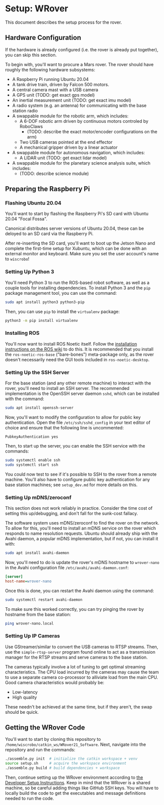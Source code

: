 # Setup: WRover

This document describes the setup process for the rover.

## Hardware Configuration

If the hardware is already configured (i.e. the rover is already put together), you can skip this section.

To begin with, you'll want to procure a Mars rover.
The rover should have roughly the following hardware subsystems:

* A Raspberry Pi running Ubuntu 20.04
* A tank drive train, driven by Falcon 500 motors.
* A central camera mast with a USB camera
* A GPS unit (TODO: get exact gps model)
* An inertial measurement unit (TODO: get exact imu model)
* A radio system (e.g. an antenna) for communicating with the base station radio
* A swappable module for the robotic arm, which includes:
  * A 6-DOF robotic arm driven by continuous motors controled by RoboClaws
    * (TODO: describe the exact motor/encoder configurations on the arm)
  * Two USB cameras pointed at the end effector
  * A mechanical gripper driven by a linear actuator
* A swappable module for autonomous navigation, which includes:
  * A LIDAR unit (TODO: get exact lidar model)
* A swappable module for the planetary science analysis suite, which includes:
  * (TODO: describe science module)

## Preparing the Raspberry Pi

### Flashing Ubuntu 20.04

You'll want to start by flashing the Raspberry Pi's SD card with Ubuntu 20.04 "Focal Fossa".

Canonical distributes server versions of Ubuntu 20.04, these can be deloyed to an SD card via the Raspberry Pi.

After re-inserting the SD card, you'll want to boot up the Jetson Nano and complete the first-time setup for Xubuntu, which can be done with an external monitor and keyboard.
Make sure you set the user account's name to `wiscrobo`!

### Setting Up Python 3

You'll need Python 3 to run the ROS-based robot software, as well as a couple tools for installing dependencies.
To install Python 3 and the `pip` package management tool, you can use the command:

```sh
sudo apt install python3 python3-pip
```

Then, you can use `pip` to install the `virtualenv` package:

```sh
python3 -m pip install virtualenv
```

### Installing ROS

You'll now want to install ROS Noetic itself.
Follow the [installation instructions on the ROS wiki](http://wiki.ros.org/noetic/Installation/Ubuntu) to do this.
It is recommended that you install the `ros-noetic-ros-base` ("bare-bones") meta-package only, as the rover doesn't necessarily need the GUI tools included in `ros-noetic-desktop`.

### Setting Up the SSH Server

For the base station (and any other remote machine) to interact with the rover, you'll need to install an SSH server.
The recommended implementation is the OpenSSH server daemon `sshd`, which can be installed with the command:

```sh
sudo apt install openssh-server
```

Now, you'll want to modify the configuration to allow for public key authentication.
Open the file `/etc/ssh/sshd_config` in your text editor of choice and ensure that the following line is uncommented:

```ssh-config
PubkeyAuthentication yes
```

Then, to start up the server, you can enable the SSH service with the commands:

```sh
sudo systemctl enable ssh
sudo systemctl start ssh
```

You could now test to see if it's possible to SSH to the rover from a remote machine.
You'll also have to configure public key authentication for any base station machines; see `setup_dev.md` for more details on this.

### Setting Up mDNS/zeroconf

This section does not work reliably in practice.  Consider the time cost of setting this up/debugging, and don't fall for the sunk-cost fallacy.

The software system uses mDNS/zeroconf to find the rover on the network.
To allow for this, you'll need to install an mDNS service on the rover which responds to name resolution requests.
Ubuntu should already ship with the Avahi daemon, a popular mDNS implementation, but if not, you can install it with:

```sh
sudo apt install avahi-daemon
```

Now, you'll need to do is update the rover's mDNS hostname to `wrover-nano` in the Avahi configuration file `/etc/avahi/avahi-daemon.conf`:

```ini
[server]
host-name=wrover-nano
```

Once this is done, you can restart the Avahi daemon using the command:

```sh
sudo systemctl restart avahi-daemon
```

To make sure this worked correctly, you can try pinging the rover by hostname from the base station:

```sh
ping wrover-nano.local
```

### Setting Up IP Cameras

Use GStreamer/similar to convert the USB cameras to RTSP streams.  Then, use the `simple-rtsp-server` program found online to act as a transmission manager for the RTSP streams and serve cameras to the base station.

The cameras typically involve a lot of tuning to get optimal streaming characteristics.  The CPU load incurred by the cameras may cause the team to use a separate camera co-processor to alliviate load from the main CPU.  Good camera characteristics would probably be:

* Low-latency
* High quality

These needn't be achieved at the same time, but if they aren't, the swap should be quick.

## Getting the WRover Code

You'll want to start by cloning this repository to `/home/wiscrobo/catkin_ws/WRover21_Software`.
Next, navigate into the repository and run the commands:

```sh
./assemble.py init  # initialize the catkin workspace + venv
source setup.sh     # acquire the workspace environment
./assemble.py build # build dependencies + workspace
```

Then, continue setting up the WRover environment according to [the Developer Setup Instructions](setup_dev.md).  Keep in mind that the WRover is a shared machine, so be careful adding things like GitHub SSH keys.  You will have to locally build the code to get the executables and message definitions needed to run the code.
